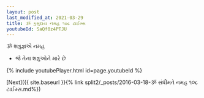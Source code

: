 ```yaml
---
layout: post
last_modified_at: 2021-03-29
title: ૐ કુમુદાય નમહ ૧૦૮ ટાઈમ્સ
youtubeId: SaQf0z4PTJU
---
```

 
 
 ૐ શત્રુજ્ઞએ નમહ  
 
 -  જે તેના શત્રુઓને મારે છે 
 
  
 
  
 
 
 
 
 
 


{% include youtubePlayer.html id=page.youtubeId %}
 
[Next]({{ site.baseurl }}{% link  split2/_posts/2016-03-18-ૐ સંધીમતે નમહ ૧૦૮ ટાઈમ્સ.md%})
 
